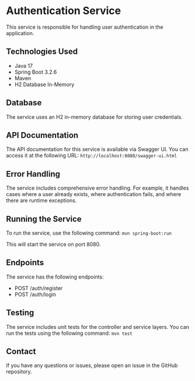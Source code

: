 # Authentication Service

This service is responsible for handling user authentication in the application.

## Technologies Used

- Java 17
- Spring Boot 3.2.6
- Maven
- H2 Database In-Memory

## Database

The service uses an H2 in-memory database for storing user credentials.

## API Documentation

The API documentation for this service is available via Swagger UI. You can access it at the following
URL: `http://localhost:8080/swagger-ui.html`

## Error Handling

The service includes comprehensive error handling. For example, it handles cases where a user already exists, where
authentication fails, and where there are runtime exceptions.

## Running the Service

To run the service, use the following command: `mvn spring-boot:run`

This will start the service on port 8080.

## Endpoints

The service has the following endpoints:

- POST /auth/register
- POST /auth/login

## Testing

The service includes unit tests for the controller and service layers. You can run the tests using the following
command: `mvn test`

## Contact

If you have any questions or issues, please open an issue in the GitHub repository.
